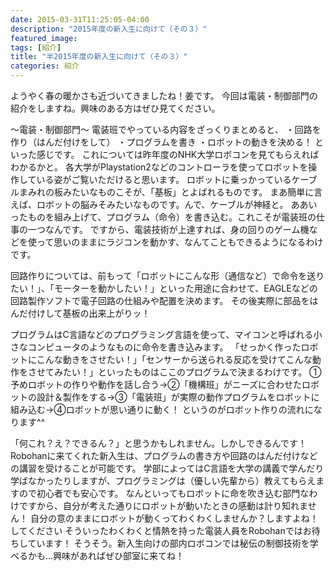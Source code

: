```yaml
---
date: 2015-03-31T11:25:05-04:00
description: "2015年度の新入生に向けて（その３）"
featured_image: 
tags: [紹介]
title: "半2015年度の新入生に向けて（その３）"
categories: 紹介
---
```


ようやく春の暖かさも近づいてきましたね！姜です。
今回は電装・制御部門の紹介をしますね。興味のある方はぜひ見てください。
 
 
～電装・制御部門～
電装班でやっている内容をざっくりまとめると、
・回路を作り（はんだ付けをして）
・プログラムを書き
・ロボットの動きを決める！
といった感じです。
これについては昨年度のNHK大学ロボコンを見てもらえればわかるかと。
各大学がPlaystation2などのコントローラを使ってロボットを操作している姿がご覧いただけると思います。
ロボットに乗っかっているケーブルまみれの板みたいなものこそが、「基板」とよばれるものです。
まあ簡単に言えば、ロボットの脳みそみたいなものです。んで、ケーブルが神経と。
ああいったものを組み上げて、プログラム（命令）を書き込む。これこそが電装班の仕事の一つなんです。
ですから、電装技術が上達すれば、身の回りのゲーム機などを使って思いのままにラジコンを動かす、なんてこともできるようになるわけです。
 
 
回路作りについては、前もって「ロボットにこんな形（通信など）で命令を送りたい！」、「モーターを動かしたい！」といった用途に合わせて、EAGLEなどの回路製作ソフトで電子回路の仕組みや配置を決めます。
その後実際に部品をはんだ付けして基板の出来上がりッ！
 
プログラムはC言語などのプログラミング言語を使って、マイコンと呼ばれる小さなコンピュータのようなものに命令を書き込みます。
「せっかく作ったロボットにこんな動きをさせたい！」「センサーから送られる反応を受けてこんな動作をさせてみたい！」といったものはここのプログラムで決まるわけです。
①予めロボットの作りや動作を話し合う→②「機構班」がニーズに合わせたロボットの設計＆製作をする→③「電装班」が実際の動作プログラムをロボットに組み込む→④ロボットが思い通りに動く！
というのがロボット作りの流れになります^^

 
「何これ？え？できるん？」と思うかもしれません。しかしできるんです！
Robohanに来てくれた新入生は、プログラムの書き方や回路のはんだ付けなどの講習を受けることが可能です。
学部によってはC言語を大学の講義で学んだり学ばなかったりしますが、プログラミングは（優しい先輩から）教えてもらえますので初心者でも安心です。
なんといってもロボットに命を吹き込む部門なわけですから、自分が考えた通りにロボットが動いたときの感動は計り知れません！
自分の意のままにロボットが動くってわくわくしませんか？しますよね！してください
そういったわくわくと情熱を持った電装人員をRobohanではお待ちしています！
そうそう。新入生向けの部内ロボコンでは秘伝の制御技術を学べるかも…興味があればぜひ部室に来てね！
